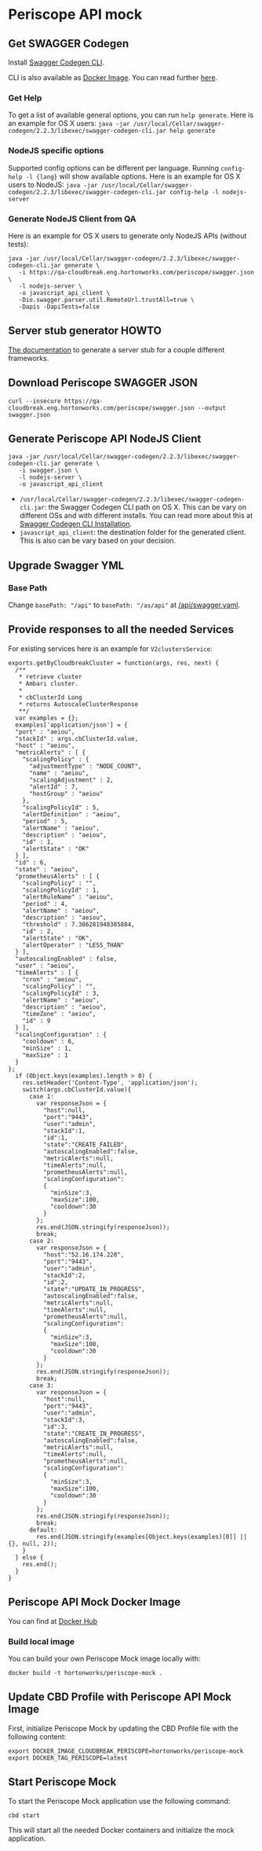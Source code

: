 # Periscope API mock

## Get SWAGGER Codegen

Install [Swagger Codegen CLI](https://github.com/swagger-api/swagger-codegen#prerequisites). 

CLI is also available as [Docker Image](https://hub.docker.com/r/swaggerapi/swagger-codegen-cli/). You can read further [here](https://github.com/swagger-api/swagger-codegen#swagger-codegen-cli-docker-image).

### Get Help
To get a list of available general options, you can run `help generate`. Here is an example for OS X users:
```java -jar /usr/local/Cellar/swagger-codegen/2.2.3/libexec/swagger-codegen-cli.jar help generate```

### NodeJS specific options
Supported config options can be different per language. Running `config-help -l {lang}` will show available options. Here is an example for OS X users to NodeJS:
```java -jar /usr/local/Cellar/swagger-codegen/2.2.3/libexec/swagger-codegen-cli.jar config-help -l nodejs-server```

### Generate NodeJS Client from QA
Here is an example for OS X users to generate only NodeJS APIs (without tests):
```
java -jar /usr/local/Cellar/swagger-codegen/2.2.3/libexec/swagger-codegen-cli.jar generate \
   -i https://qa-cloudbreak.eng.hortonworks.com/periscope/swagger.json \
   -l nodejs-server \
   -o javascript_api_client \
   -Dio.swagger.parser.util.RemoteUrl.trustAll=true \
   -Dapis -DapiTests=false
```

## Server stub generator HOWTO
[The documentation](https://github.com/swagger-api/swagger-codegen/wiki/Server-stub-generator-HOWTO) to generate a server stub for a couple different frameworks.

## Download Periscope SWAGGER JSON
```curl --insecure https://qa-cloudbreak.eng.hortonworks.com/periscope/swagger.json --output swagger.json```

## Generate Periscope API NodeJS Client
```
java -jar /usr/local/Cellar/swagger-codegen/2.2.3/libexec/swagger-codegen-cli.jar generate \
   -i swagger.json \
   -l nodejs-server \
   -o javascript_api_client
```

* `/usr/local/Cellar/swagger-codegen/2.2.3/libexec/swagger-codegen-cli.jar`: the Swagger Codegen CLI path on OS X. This can be vary on different OSs and with different installs. You can read more about this at [Swagger Codegen CLI Installation](https://github.com/swagger-api/swagger-codegen#table-of-contents).
* `javascript_api_client`: the destination folder for the generated client. This is also can be vary based on your decision. 

## Upgrade Swagger YML

### Base Path
Change `basePath: "/api"` to `basePath: "/as/api"` at [/api/swagger.yaml](api/swagger.yaml).

## Provide responses to all the needed Services
For existing services here is an example for `V2clustersService`:
```
exports.getByCloudbreakCluster = function(args, res, next) {
  /**
   * retrieve cluster
   * Ambari cluster.
   *
   * cbClusterId Long 
   * returns AutoscaleClusterResponse
   **/
  var examples = {};
  examples['application/json'] = {
  "port" : "aeiou",
  "stackId" : args.cbClusterId.value,
  "host" : "aeiou",
  "metricAlerts" : [ {
    "scalingPolicy" : {
      "adjustmentType" : "NODE_COUNT",
      "name" : "aeiou",
      "scalingAdjustment" : 2,
      "alertId" : 7,
      "hostGroup" : "aeiou"
    },
    "scalingPolicyId" : 5,
    "alertDefinition" : "aeiou",
    "period" : 5,
    "alertName" : "aeiou",
    "description" : "aeiou",
    "id" : 1,
    "alertState" : "OK"
  } ],
  "id" : 6,
  "state" : "aeiou",
  "prometheusAlerts" : [ {
    "scalingPolicy" : "",
    "scalingPolicyId" : 1,
    "alertRuleName" : "aeiou",
    "period" : 4,
    "alertName" : "aeiou",
    "description" : "aeiou",
    "threshold" : 7.386281948385884,
    "id" : 2,
    "alertState" : "OK",
    "alertOperator" : "LESS_THAN"
  } ],
  "autoscalingEnabled" : false,
  "user" : "aeiou",
  "timeAlerts" : [ {
    "cron" : "aeiou",
    "scalingPolicy" : "",
    "scalingPolicyId" : 3,
    "alertName" : "aeiou",
    "description" : "aeiou",
    "timeZone" : "aeiou",
    "id" : 9
  } ],
  "scalingConfiguration" : {
    "cooldown" : 6,
    "minSize" : 1,
    "maxSize" : 1
  }
};
  if (Object.keys(examples).length > 0) {
    res.setHeader('Content-Type', 'application/json');
    switch(args.cbClusterId.value){
      case 1:
        var responseJson = {
          "host":null,
          "port":"9443",
          "user":"admin",
          "stackId":1,
          "id":1,
          "state":"CREATE_FAILED",
          "autoscalingEnabled":false,
          "metricAlerts":null,
          "timeAlerts":null,
          "prometheusAlerts":null,
          "scalingConfiguration":
          {  
            "minSize":3,
            "maxSize":100,
            "cooldown":30
          }
        };
        res.end(JSON.stringify(responseJson));
        break;
      case 2:
        var responseJson = {
          "host":"52.16.174.228",
          "port":"9443",
          "user":"admin",
          "stackId":2,
          "id":2,
          "state":"UPDATE_IN_PROGRESS",
          "autoscalingEnabled":false,
          "metricAlerts":null,
          "timeAlerts":null,
          "prometheusAlerts":null,
          "scalingConfiguration":
          {  
            "minSize":3,
            "maxSize":100,
            "cooldown":30
          }
        };
        res.end(JSON.stringify(responseJson));
        break;
      case 3:
        var responseJson = {
          "host":null,
          "port":"9443",
          "user":"admin",
          "stackId":3,
          "id":3,
          "state":"CREATE_IN_PROGRESS",
          "autoscalingEnabled":false,
          "metricAlerts":null,
          "timeAlerts":null,
          "prometheusAlerts":null,
          "scalingConfiguration":
          {  
            "minSize":3,
            "maxSize":100,
            "cooldown":30
          }
        };
        res.end(JSON.stringify(responseJson));
        break;
      default:
        res.end(JSON.stringify(examples[Object.keys(examples)[0]] || {}, null, 2));
    }
  } else {
    res.end();
  }
}
```

## Periscope API Mock Docker Image
You can find at [Docker Hub](https://hub.docker.com/r/hortonworks/periscope-mock/)

### Build local image
You can build your own Periscope Mock image locally with:
```
docker build -t hortonworks/periscope-mock .
```

## Update CBD Profile with Periscope API Mock Image
First, initialize Periscope Mock by updating the CBD Profile file with the following content:
```
export DOCKER_IMAGE_CLOUDBREAK_PERISCOPE=hortonworks/periscope-mock
export DOCKER_TAG_PERISCOPE=latest
```

## Start Periscope Mock
To start the Periscope Mock application use the following command:
```
cbd start
```
This will start all the needed Docker containers and initialize the mock application.

